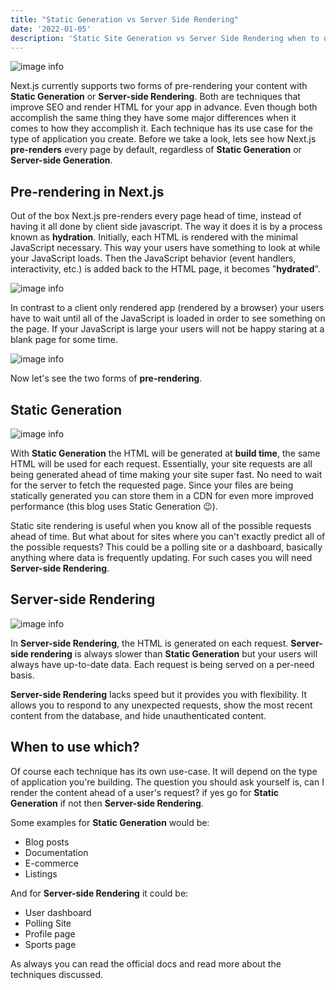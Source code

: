 ```yaml
---
title: "Static Generation vs Server Side Rendering"
date: '2022-01-05'
description: 'Static Site Generation vs Server Side Rendering when to use which?'
---
```


![image info](/images/ssg-vs-ssr.png)

Next.js currently supports two forms of pre-rendering your content with **Static Generation** or **Server-side Rendering**. Both are techniques that improve SEO and render HTML for your app in advance. Even though both accomplish the same thing they have some major differences when it comes to how they accomplish it. Each technique has its use case for the type of application you create. Before we take a look, lets see how Next.js **pre-renders** every page by default, regardless of **Static Generation** or **Server-side Generation**.

## Pre-rendering in Next.js

Out of the box Next.js pre-renders every page head of time, instead of having it all done by client side javascript. The way it does it is by a process known as **hydration**. Initially, each HTML is rendered with the minimal JavaScript necessary. This way your users have something to look at while your JavaScript loads. Then the JavaScript behavior (event handlers, interactivity, etc.) is added back to the HTML page, it becomes "**hydrated**".

![image info](/images/hydration.png)

In contrast to a client only rendered app (rendered by a browser) your users have to wait until all of the JavaScript is loaded  in order to see something on the page. If your JavaScript is large your users will not be happy staring at a blank page for some time.

![image info](/images/spa.png)

Now let's see the two forms of **pre-rendering**.

## Static Generation

![image info](/images/ssg.png)

With **Static Generation** the HTML will be generated at **build time**, the same HTML will be used for each request. Essentially, your site requests are all being generated ahead of time making your site super fast. No need to wait for the server to fetch the requested page. Since your files are being statically generated you can store them in a CDN for even more improved performance (this blog uses Static Generation 😉).

Static site rendering is useful when you know all of the possible requests ahead of time. But what about for sites where you can't exactly predict all of the possible requests? This could be a polling site or a dashboard, basically anything where data is frequently updating. For such cases you will need **Server-side Rendering**.

## Server-side Rendering

![image info](/images/ssr.png)

In **Server-side Rendering**, the HTML is generated on each request. **Server-side rendering** is always slower than **Static Generation** but your users will always have up-to-date data. Each request is being served on a per-need basis.

**Server-side Rendering** lacks speed but it provides you with flexibility. It allows you to respond to any unexpected requests, show the most recent content from the database, and hide unauthenticated content.

## When to use which?

Of course each technique has its own use-case. It will depend on the type of application you're building. The question you should ask yourself is, can I render the content ahead of a user's request? if yes go for **Static Generation** if not then **Server-side Rendering**.

Some examples for **Static Generation** would be:

- Blog posts
- Documentation
- E-commerce
- Listings
  
And for **Server-side Rendering** it could be:

- User dashboard
- Polling Site
- Profile page
- Sports page

As always you can read the official docs and read more about the techniques discussed.

